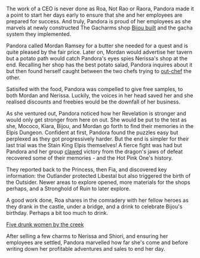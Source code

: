 The work of a CEO is never done as Roa, Not Rao or Raora, Pandora made it a point to start her days early to ensure that she and her employees are prepared for success. And truly, Pandora is proud of her employees as she marvels at newly constructed The Gacharms shop [Bijou built](https://youtu.be/i54lsw-XjDA?t=692) and the gacha system they implemented.

Pandora called Mordan Ramsey for a butter she needed for a quest and is quite pleased by the fair price. Later on, Mordan would advertise her tavern but a potato path would catch Pandora's eyes spies Nerissa's shop at the end. Recalling her shop has the best potato salad, Pandora inquires about it but then found herself caught between the two chefs trying to [out-chef](https://youtu.be/i54lsw-XjDA?t=4654) the other.

Satisifed with the food, Pandora was compelled to give free samples, to both Mordan and Nerissa. Luckily, the voices in her head saved her and she realised discounts and freebies would be the downfall of her business.

As she ventured out, Pandora noticed how her Revelation is stronger and would only get stronger from here on out. She would be put to the test as she, Mococo, Kiara, Bijou, and Mordan go forth to find their memories in the Elpis Dungeon. Confident at first, Pandora found the puzzles easy but perplexed as they got progressively harder. But the end is simpler for their last trial was the Stain King Elpis themselves! A fierce fight was had but Pandora and her group [clawed](https://youtu.be/i54lsw-XjDA?t=11045) victory from the dragon's jaws of defeat recovered some of their memories - and the Hot Pink One's history.

They reported back to the Princess, then Fia, and discovered key information: the Outlander protected Libestal but also triggered the birth of the Outsider. Newer areas to explore opened, more materials for the shops perhaps, and a Stronghold of Ruin to later explore.

A good work done, Roa shares in the comradery with her fellow heroes as they drank in the castle, under a bridge, and a drink to celebrate Bijou's birthday. Perhaps a bit too much to drink.

[Five drunk women by the creek](#embed:https://youtu.be/i54lsw-XjDA?t=15299)

After selling a few charms to Nerissa and Shiori, and ensuring her employees are settled, Pandora marvelled how far she's come and before writing down her profitable adventures and sales to end her day.
